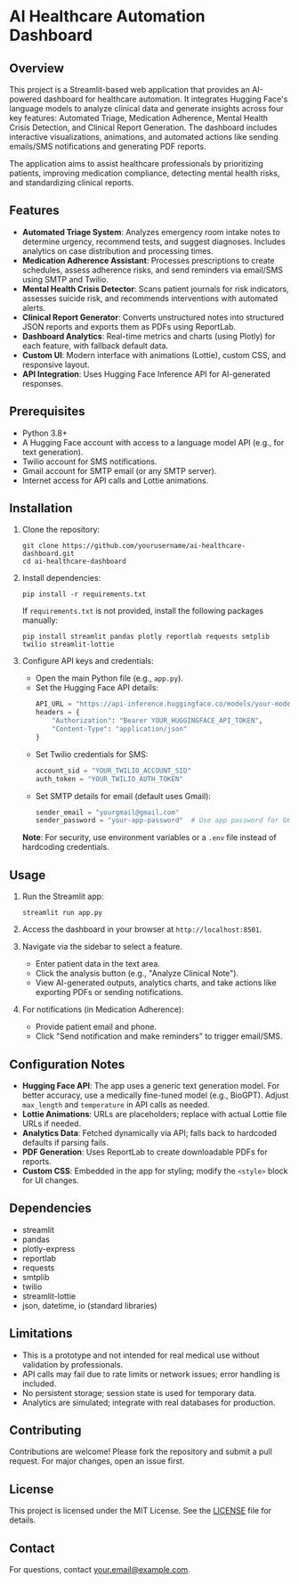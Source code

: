 # AI Healthcare Automation Dashboard

## Overview

This project is a Streamlit-based web application that provides an AI-powered dashboard for healthcare automation. It integrates Hugging Face's language models to analyze clinical data and generate insights across four key features: Automated Triage, Medication Adherence, Mental Health Crisis Detection, and Clinical Report Generation. The dashboard includes interactive visualizations, animations, and automated actions like sending emails/SMS notifications and generating PDF reports.

The application aims to assist healthcare professionals by prioritizing patients, improving medication compliance, detecting mental health risks, and standardizing clinical reports.

## Features

- **Automated Triage System**: Analyzes emergency room intake notes to determine urgency, recommend tests, and suggest diagnoses. Includes analytics on case distribution and processing times.
- **Medication Adherence Assistant**: Processes prescriptions to create schedules, assess adherence risks, and send reminders via email/SMS using SMTP and Twilio.
- **Mental Health Crisis Detector**: Scans patient journals for risk indicators, assesses suicide risk, and recommends interventions with automated alerts.
- **Clinical Report Generator**: Converts unstructured notes into structured JSON reports and exports them as PDFs using ReportLab.
- **Dashboard Analytics**: Real-time metrics and charts (using Plotly) for each feature, with fallback default data.
- **Custom UI**: Modern interface with animations (Lottie), custom CSS, and responsive layout.
- **API Integration**: Uses Hugging Face Inference API for AI-generated responses.

## Prerequisites

- Python 3.8+
- A Hugging Face account with access to a language model API (e.g., for text generation).
- Twilio account for SMS notifications.
- Gmail account for SMTP email (or any SMTP server).
- Internet access for API calls and Lottie animations.

## Installation

1. Clone the repository:
   ```
   git clone https://github.com/yourusername/ai-healthcare-dashboard.git
   cd ai-healthcare-dashboard
   ```

2. Install dependencies:
   ```
   pip install -r requirements.txt
   ```

   If `requirements.txt` is not provided, install the following packages manually:
   ```
   pip install streamlit pandas plotly reportlab requests smtplib twilio streamlit-lottie
   ```

3. Configure API keys and credentials:
   - Open the main Python file (e.g., `app.py`).
   - Set the Hugging Face API details:
     ```python
     API_URL = "https://api-inference.huggingface.co/models/your-model-name"  # e.g., "gpt2" or a fine-tuned model
     headers = {
         "Authorization": "Bearer YOUR_HUGGINGFACE_API_TOKEN",
         "Content-Type": "application/json"
     }
     ```
   - Set Twilio credentials for SMS:
     ```python
     account_sid = "YOUR_TWILIO_ACCOUNT_SID"
     auth_token = "YOUR_TWILIO_AUTH_TOKEN"
     ```
   - Set SMTP details for email (default uses Gmail):
     ```python
     sender_email = "yourgmail@gmail.com"
     sender_password = "your-app-password"  # Use app password for Gmail
     ```

   **Note**: For security, use environment variables or a `.env` file instead of hardcoding credentials.

## Usage

1. Run the Streamlit app:
   ```
   streamlit run app.py
   ```

2. Access the dashboard in your browser at `http://localhost:8501`.

3. Navigate via the sidebar to select a feature.
   - Enter patient data in the text area.
   - Click the analysis button (e.g., "Analyze Clinical Note").
   - View AI-generated outputs, analytics charts, and take actions like exporting PDFs or sending notifications.

4. For notifications (in Medication Adherence):
   - Provide patient email and phone.
   - Click "Send notification and make reminders" to trigger email/SMS.

## Configuration Notes

- **Hugging Face API**: The app uses a generic text generation model. For better accuracy, use a medically fine-tuned model (e.g., BioGPT). Adjust `max_length` and `temperature` in API calls as needed.
- **Lottie Animations**: URLs are placeholders; replace with actual Lottie file URLs if needed.
- **Analytics Data**: Fetched dynamically via API; falls back to hardcoded defaults if parsing fails.
- **PDF Generation**: Uses ReportLab to create downloadable PDFs for reports.
- **Custom CSS**: Embedded in the app for styling; modify the `<style>` block for UI changes.

## Dependencies

- streamlit
- pandas
- plotly-express
- reportlab
- requests
- smtplib
- twilio
- streamlit-lottie
- json, datetime, io (standard libraries)

## Limitations

- This is a prototype and not intended for real medical use without validation by professionals.
- API calls may fail due to rate limits or network issues; error handling is included.
- No persistent storage; session state is used for temporary data.
- Analytics are simulated; integrate with real databases for production.

## Contributing

Contributions are welcome! Please fork the repository and submit a pull request. For major changes, open an issue first.

## License

This project is licensed under the MIT License. See the [LICENSE](LICENSE) file for details.

## Contact

For questions, contact [your.email@example.com](mailto:your.email@example.com).
